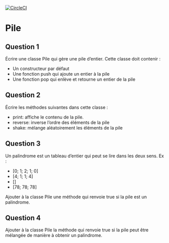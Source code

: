[![CircleCI](https://circleci.com/gh/r1py/stack_palindrome.svg?style=svg)](https://circleci.com/gh/r1py/stack_palindrome)

# Pile
## Question 1
Écrire une classe Pile qui gère une pile d’entier. Cette classe doit contenir :
- Un constructeur par défaut
- Une fonction push qui ajoute un entier à la pile
- Une fonction pop qui enlève et retourne un entier de la pile

## Question 2
Écrire les méthodes suivantes dans cette classe :
- print: affiche le contenu de la pile.
- reverse: inverse l’ordre des éléments de la pile
- shake: mélange aléatoirement les éléments de la pile

## Question 3
Un palindrome est un tableau d’entier qui peut se lire dans les deux sens. Ex :
- [0; 1; 2; 1; 0]
- [4; 1; 1; 4]
- []
- [78; 78; 78]

Ajouter à la classe Pile une méthode qui renvoie true si la pile est un palindrome.

## Question 4
Ajouter à la classe Pile la méthode qui renvoie true si la pile peut être mélangée de manière à obtenir un palindrome.
